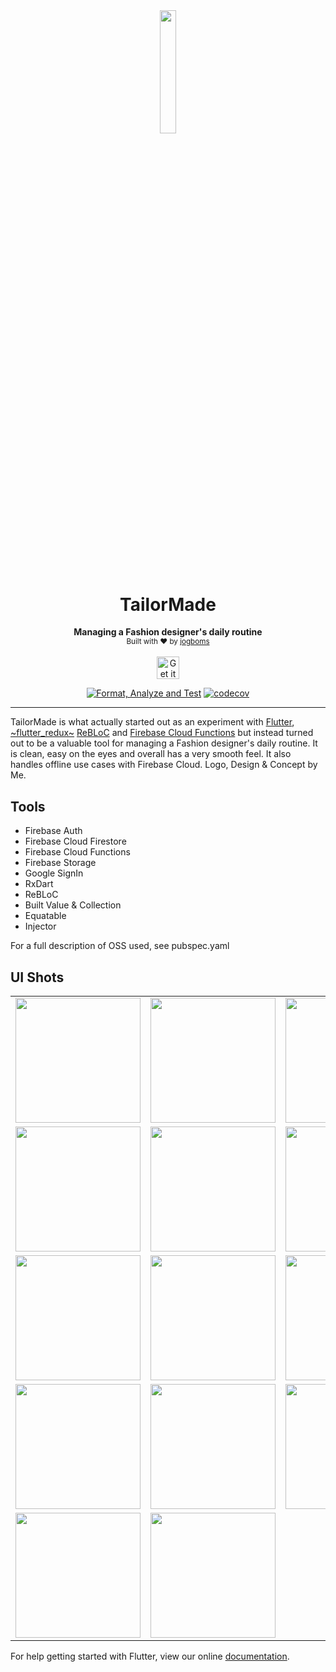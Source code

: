 <div align="center">
  <img src="./assets/images/logo.png" style="margin: auto;display: block;width: 22.5%" />
  <br />
  <h1>TailorMade</h1>
  <strong>Managing a Fashion designer's daily routine</strong>
  <br />
  <sub>Built with ❤︎ by <a href="https://twitter.com/jogboms">jogboms</a></sub>
  <br /><br />
  <a href='https://play.google.com/store/apps/details?id=io.github.jogboms.tailormade'><img alt='Get it on Google Play' src='./screenshots/google_play.png' height='36px'/></a>
  <br />

[![Format, Analyze and Test](https://github.com/jogboms/tailor_made/actions/workflows/main.yml/badge.svg?branch=master)](https://github.com/jogboms/tailor_made/actions/workflows/main.yml) [![codecov](https://codecov.io/gh/jogboms/tailor_made/branch/master/graph/badge.svg)](https://codecov.io/gh/jogboms/tailor_made)
</div>

---

TailorMade is what actually started out as an experiment with [Flutter](https://flutter.io/), [~flutter_redux~](https://github.com/brianegan/flutter_redux) [ReBLoC](https://github.com/redbrogdon/rebloc) and [Firebase Cloud Functions](https://github.com/flutter/plugins/tree/master/packages/cloud_functions) but instead turned out to be a valuable tool for managing a Fashion designer's daily routine. It is clean, easy on the eyes and overall has a very smooth feel. It also handles offline use cases with Firebase Cloud. Logo, Design & Concept by Me.

## Tools

- Firebase Auth
- Firebase Cloud Firestore
- Firebase Cloud Functions
- Firebase Storage
- Google SignIn
- RxDart
- ReBLoC
- Built Value & Collection
- Equatable
- Injector

For a full description of OSS used, see pubspec.yaml

## UI Shots

<div style="text-align: center">
  <table>
    <tr>
      <td style="text-align: center">
        <img src="./screenshots/ss01.png" width="200" />
      </td>
      <td style="text-align: center">
        <img src="./screenshots/ss02.png" width="200" />
      </td>
      <td style="text-align: center">
        <img src="./screenshots/ss03.png" width="200" />
      </td>
      <td style="text-align: center">
        <img src="./screenshots/ss04.png" width="200" />
      </td>
      <td style="text-align: center">
        <img src="./screenshots/ss05.png" width="200" />
      </td>
    </tr>
    <tr>
      <td style="text-align: center">
        <img src="./screenshots/ss06.png" width="200" />
      </td>
      <td style="text-align: center">
        <img src="./screenshots/ss07.png" width="200" />
      </td>
      <td style="text-align: center">
        <img src="./screenshots/ss08.png" width="200" />
      </td>
      <td style="text-align: center">
        <img src="./screenshots/ss09.png" width="200" />
      </td>
      <td style="text-align: center">
        <img src="./screenshots/ss10.png" width="200" />
      </td>
    </tr>
    <tr>
      <td style="text-align: center">
        <img src="./screenshots/ss11.png" width="200" />
      </td>
      <td style="text-align: center">
        <img src="./screenshots/ss12.png" width="200" />
      </td>
      <td style="text-align: center">
        <img src="./screenshots/ss13.png" width="200" />
      </td>
      <td style="text-align: center">
        <img src="./screenshots/ss14.png" width="200" />
      </td>
      <td style="text-align: center">
        <img src="./screenshots/ss15.png" width="200" />
      </td>
    </tr>
    <tr>
      <td style="text-align: center">
        <img src="./screenshots/ss16.png" width="200" />
      </td>
      <td style="text-align: center">
        <img src="./screenshots/ss17.png" width="200" />
      </td>
      <td style="text-align: center">
        <img src="./screenshots/ss18.png" width="200" />
      </td>
      <td style="text-align: center">
        <img src="./screenshots/ss19.png" width="200" />
      </td>
      <td style="text-align: center">
        <img src="./screenshots/ss20.png" width="200" />
      </td>
    </tr>
    <tr>
      <td style="text-align: center">
        <img src="./screenshots/ss21.png" width="200" />
      </td>
      <td style="text-align: center">
        <img src="./screenshots/ss22.png" width="200" />
      </td>
    </tr>
  </table>
</div>

For help getting started with Flutter, view our online
[documentation](https://flutter.io/).
